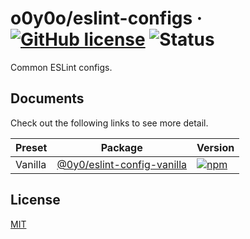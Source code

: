# o0y0o/eslint-configs · [![GitHub license](https://img.shields.io/badge/license-MIT-blue.svg)](https://github.com/o0y0o/eslint-configs/blob/master/LICENSE) ![Status](https://github.com/o0y0o/eslint-configs/workflows/Package/badge.svg)

Common ESLint configs.

## Documents

Check out the following links to see more detail.

| Preset  | Package | Version |
| ------- | ------- | ------- |
| Vanilla | [@0y0/eslint-config-vanilla](https://github.com/o0y0o/eslint-configs/tree/master/packages/vanilla) | [![npm](https://img.shields.io/npm/v/@0y0/eslint-config-vanilla.svg)](https://www.npmjs.com/package/@0y0/eslint-config-vanilla) |

## License

[MIT](https://github.com/o0y0o/eslint-configs/blob/master/LICENSE)
